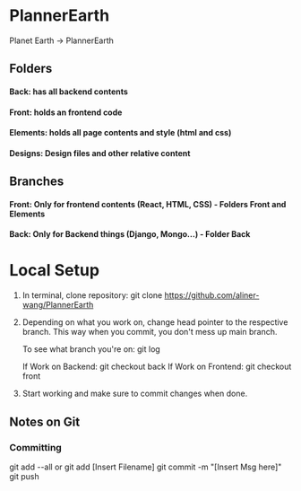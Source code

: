 # PlannerEarth
Planet Earth -> PlannerEarth

## Folders
#### Back: has all backend contents
#### Front: holds an frontend code 
#### Elements: holds all page contents and style (html and css)
#### Designs: Design files and other relative content

## Branches
#### Front: Only for frontend contents (React, HTML, CSS) - Folders Front and Elements
#### Back: Only for Backend things (Django, Mongo...) - Folder Back

# Local Setup

1. In terminal, clone repository: git clone https://github.com/aliner-wang/PlannerEarth

2. Depending on what you work on, change head pointer to the respective branch. This way when you commit, you don't mess up main branch. 

    To see what branch you're on: git log

    If Work on Backend: git checkout back
    If Work on Frontend: git checkout front

3. Start working and make sure to commit changes when done. 


## Notes on Git

### Committing
git add --all or git add [Insert Filename]
git commit -m "[Insert Msg here]"
git push







